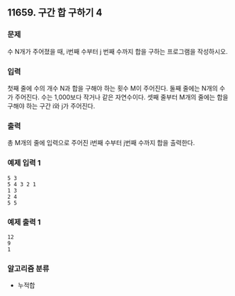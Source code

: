## 11659. 구간 합 구하기 4

### 문제
수 N개가 주어졌을 때, i번째 수부터 j 번째 수까지 합을 구하는 프로그램을 작성하시오.

### 입력
첫째 줄에 수의 개수 N과 합을 구해야 하는 횟수 M이 주어진다. 둘째 줄에는 N개의 수가 주어진다. 수는 1,000보다 작거나 같은 자연수이다. 셋째 줄부터 M개의 줄에는 합을 구해야 하는 구간 i와 j가 주어진다.

### 출력
총 M개의 줄에 입력으로 주어진 i번째 수부터 j번째 수까지 합을 출력한다.


### 예제 입력 1
```
5 3
5 4 3 2 1
1 3
2 4
5 5
```

### 예제 출력 1
``` 
12
9
1
```

### 알고리즘 분류
- 누적합
  
#
